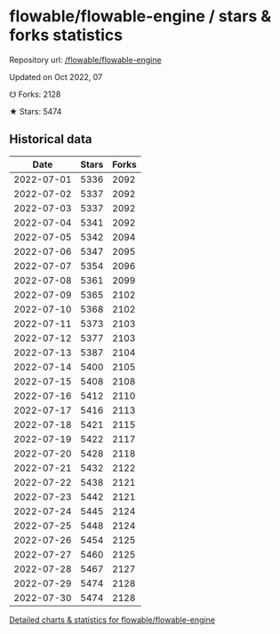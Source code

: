 # flowable/flowable-engine / stars & forks statistics

Repository url: [/flowable/flowable-engine](https://github.com/flowable/flowable-engine)

Updated on Oct 2022, 07

☋ Forks: 2128

★ Stars: 5474

## Historical data
| Date | Stars | Forks |
|------|-------|-------|
| 2022-07-01 | 5336 | 2092 | 
| 2022-07-02 | 5337 | 2092 | 
| 2022-07-03 | 5337 | 2092 | 
| 2022-07-04 | 5341 | 2092 | 
| 2022-07-05 | 5342 | 2094 | 
| 2022-07-06 | 5347 | 2095 | 
| 2022-07-07 | 5354 | 2096 | 
| 2022-07-08 | 5361 | 2099 | 
| 2022-07-09 | 5365 | 2102 | 
| 2022-07-10 | 5368 | 2102 | 
| 2022-07-11 | 5373 | 2103 | 
| 2022-07-12 | 5377 | 2103 | 
| 2022-07-13 | 5387 | 2104 | 
| 2022-07-14 | 5400 | 2105 | 
| 2022-07-15 | 5408 | 2108 | 
| 2022-07-16 | 5412 | 2110 | 
| 2022-07-17 | 5416 | 2113 | 
| 2022-07-18 | 5421 | 2115 | 
| 2022-07-19 | 5422 | 2117 | 
| 2022-07-20 | 5428 | 2118 | 
| 2022-07-21 | 5432 | 2122 | 
| 2022-07-22 | 5438 | 2121 | 
| 2022-07-23 | 5442 | 2121 | 
| 2022-07-24 | 5445 | 2124 | 
| 2022-07-25 | 5448 | 2124 | 
| 2022-07-26 | 5454 | 2125 | 
| 2022-07-27 | 5460 | 2125 | 
| 2022-07-28 | 5467 | 2127 | 
| 2022-07-29 | 5474 | 2128 | 
| 2022-07-30 | 5474 | 2128 | 


[Detailed charts & statistics for flowable/flowable-engine](https://reviewgithub.com/rep/flowable/flowable-engine)
